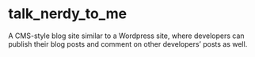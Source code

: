 # talk_nerdy_to_me
A CMS-style blog site similar to a Wordpress site, where developers can publish their blog posts and comment on other developers’ posts as well.
